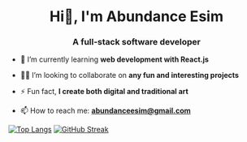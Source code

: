<h1 align="center">Hi👋, I'm Abundance Esim</h1>
<h3 align="center">A full-stack software developer </h3>

- 🌱 I’m currently learning **web development with React.js**
  
- 🤝🏼 I’m looking to collaborate on **any fun and interesting projects**
  
- ⚡ Fun fact, **I create both digital and traditional art**

- 📫 How to reach me: **abundanceesim@gmail.com**
  
<!-- ### Hi there, I'm Abundance, a full-stack software developer. Welcome to my Github! 👋 -->

[![Top Langs](https://github-readme-stats.vercel.app/api/top-langs/?username=abundanceesim&layout=compact)](https://github.com/abundanceesim)   [![GitHub Streak](https://streak-stats.demolab.com?user=abundanceesim)](https://git.io/streak-stats)

<!--![Abundance's GitHub stats](https://github-readme-stats.vercel.app/api?username=abundanceesim&show_icons=true&theme=dark)-->

<!--
**abundanceesim/abundanceesim** is a ✨ _special_ ✨ repository because its `README.md` (this file) appears on your GitHub profile.

Here are some ideas to get you started:

- 🔭 I’m currently working on ...
- 🌱 I’m currently learning ...
- 👯 I’m looking to collaborate on ...
- 🤔 I’m looking for help with ...
- 💬 Ask me about ...
- 📫 How to reach me: ...
- 😄 Pronouns: ...
- ⚡ Fun fact: ...
-->
